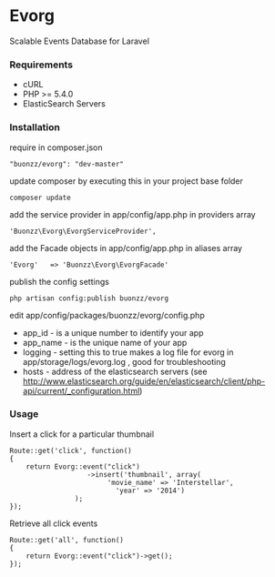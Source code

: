 Evorg
=====

Scalable Events Database for Laravel

### Requirements

* cURL
* PHP >= 5.4.0
* ElasticSearch Servers

### Installation

require in composer.json

    "buonzz/evorg": "dev-master"

update composer by executing this in your project base folder

    composer update

add the service provider in app/config/app.php in providers array

    'Buonzz\Evorg\EvorgServiceProvider',

add the Facade objects in app/config/app.php in aliases array

    'Evorg'   => 'Buonzz\Evorg\EvorgFacade'
    
publish the config settings

    php artisan config:publish buonzz/evorg

edit app/config/packages/buonzz/evorg/config.php

* app_id - is a unique number to identify your app
* app_name - is the unique name of your app
* logging - setting this to true makes a log file for evorg in app/storage/logs/evorg.log , good for troubleshooting
* hosts - address of the elasticsearch servers (see http://www.elasticsearch.org/guide/en/elasticsearch/client/php-api/current/_configuration.html)


### Usage

Insert a click for a particular thumbnail

```
Route::get('click', function()
{
	return Evorg::event("click")
				   ->insert('thumbnail', array(
					    'movie_name' => 'Interstellar',
						  'year' => '2014')
				);
});
```

Retrieve all click events

```
Route::get('all', function()
{
    return Evorg::event("click")->get();
});
```
